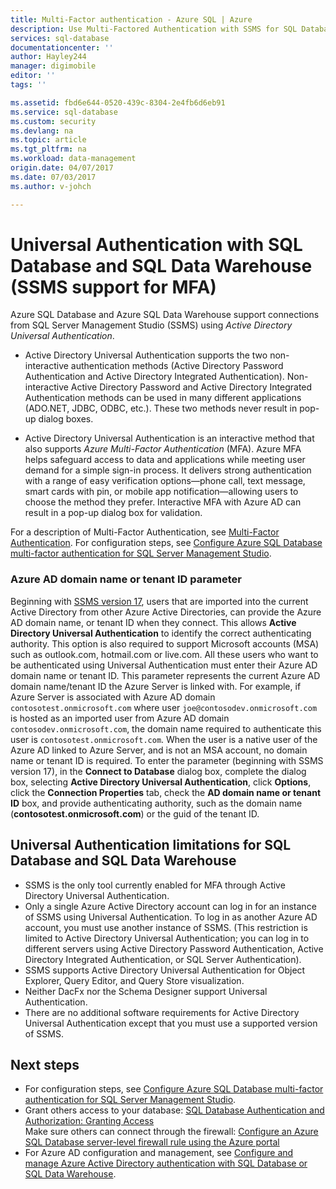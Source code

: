 ```yaml
---
title: Multi-Factor authentication - Azure SQL | Azure
description: Use Multi-Factored Authentication with SSMS for SQL Database and SQL Data Warehouse.
services: sql-database
documentationcenter: ''
author: Hayley244
manager: digimobile
editor: ''
tags: ''

ms.assetid: fbd6e644-0520-439c-8304-2e4fb6d6eb91
ms.service: sql-database
ms.custom: security
ms.devlang: na
ms.topic: article
ms.tgt_pltfrm: na
ms.workload: data-management
origin.date: 04/07/2017
ms.date: 07/03/2017
ms.author: v-johch

---
```

# Universal Authentication with SQL Database and SQL Data Warehouse (SSMS support for MFA)
Azure SQL Database and Azure SQL Data Warehouse support connections from SQL Server Management Studio (SSMS) using *Active Directory Universal Authentication*. 

- Active Directory Universal Authentication supports the two non-interactive authentication methods (Active Directory Password Authentication and Active Directory Integrated Authentication). Non-interactive Active Directory Password and Active Directory Integrated Authentication methods can be used in many different applications (ADO.NET, JDBC, ODBC, etc.). These two methods never result in pop-up dialog boxes.

- Active Directory Universal Authentication is an interactive method that also supports *Azure Multi-Factor Authentication* (MFA). Azure MFA helps safeguard access to data and applications while meeting user demand for a simple sign-in process. It delivers strong authentication with a range of easy verification options—phone call, text message, smart cards with pin, or mobile app notification—allowing users to choose the method they prefer. Interactive MFA with Azure AD can result in a pop-up dialog box for validation.

For a description of Multi-Factor Authentication, see [Multi-Factor Authentication](../multi-factor-authentication/multi-factor-authentication.md).
For configuration steps, see [Configure Azure SQL Database multi-factor authentication for SQL Server Management Studio](sql-database-ssms-mfa-authentication-configure.md).

### Azure AD domain name or tenant ID parameter   

Beginning with [SSMS version 17](https://docs.microsoft.com/sql/ssms/download-sql-server-management-studio-ssms), users that are imported into the current Active Directory from other Azure Active Directories, can provide the Azure AD domain name, or tenant ID when they connect. This allows **Active Directory Universal Authentication** to identify the correct authenticating authority. This option is also required to support Microsoft accounts (MSA) such as outlook.com, hotmail.com or live.com. All these users who want to be authenticated using Universal Authentication must enter their Azure AD domain name or tenant ID. This parameter represents the current Azure AD domain name/tenant ID the Azure Server is linked with. For example, if Azure Server is associated with Azure AD domain `contosotest.onmicrosoft.com` where user `joe@contosodev.onmicrosoft.com` is hosted as an imported user from Azure AD domain `contosodev.onmicrosoft.com`, the domain name required to authenticate this user is `contosotest.onmicrosoft.com`. When the user is a native user of the Azure AD linked to Azure Server, and is not an MSA account, no domain name or tenant ID is required. To enter the parameter (beginning with SSMS version 17), in the **Connect to Database** dialog box, complete the dialog box, selecting **Active Directory Universal Authentication**, click **Options**, click the **Connection Properties** tab, check the **AD domain name or tenant ID** box, and provide authenticating authority, such as the domain name (**contosotest.onmicrosoft.com**) or the guid of the tenant ID.

## Universal Authentication limitations for SQL Database and SQL Data Warehouse
* SSMS is the only tool currently enabled for MFA through Active Directory Universal Authentication.
* Only a single Azure Active Directory account can log in for an instance of SSMS using Universal Authentication. To log in as another Azure AD account, you must use another instance of SSMS. (This restriction is limited to Active Directory Universal Authentication; you can log in to different servers using Active Directory Password Authentication, Active Directory Integrated Authentication, or SQL Server Authentication).
* SSMS supports Active Directory Universal Authentication for Object Explorer, Query Editor, and Query Store visualization.
* Neither DacFx nor the Schema Designer support Universal Authentication.
* There are no additional software requirements for Active Directory Universal Authentication except that you must use a supported version of SSMS.

## Next steps

* For configuration steps, see [Configure Azure SQL Database multi-factor authentication for SQL Server Management Studio](sql-database-ssms-mfa-authentication-configure.md).
* Grant others access to your database: [SQL Database Authentication and Authorization: Granting Access](sql-database-manage-logins.md)  
Make sure others can connect through the firewall: [Configure an Azure SQL Database server-level firewall rule using the Azure portal](sql-database-configure-firewall-settings.md)
* For Azure AD configuration and management, see [Configure and manage Azure Active Directory authentication with SQL Database or SQL Data Warehouse](sql-database-aad-authentication-configure.md).